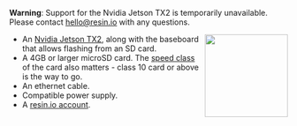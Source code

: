 __Warning__: Support for the Nvidia Jetson TX2 is temporarily unavailable. Please contact hello@resin.io with any questions.

<img height=150px style="float: right;padding-left: 10px;" src="/img/jetson-tx2.png">

* An [Nvidia Jetson TX2][tx2], along with the baseboard that allows flashing from an SD card. 
* A 4GB or larger microSD card. The [speed class][sdSpeed] of the card also matters - class 10 card or above is the way to go.
* An ethernet cable.
* Compatible power supply.
* A [resin.io account][link-to-signup].

[tx2]:https://developer.nvidia.com/embedded/buy/jetson-tx2
[sdSpeed]:https://en.wikipedia.org/wiki/Secure_Digital#Speed_class_rating
[link-to-signup]:dashboard.resin.io/signup
